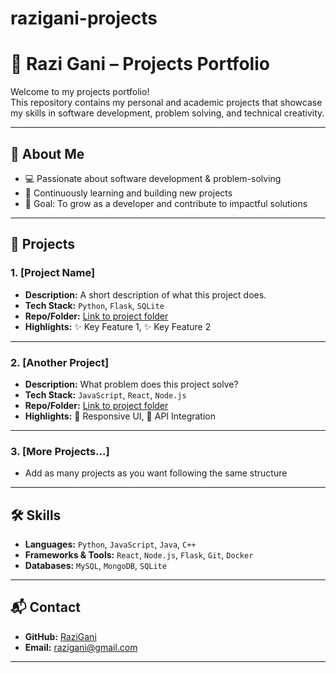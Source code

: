 # razigani-projects

# 📂 Razi Gani – Projects Portfolio

Welcome to my projects portfolio!  
This repository contains my personal and academic projects that showcase my skills in software development, problem solving, and technical creativity.  

---

## 🚀 About Me
- 💻 Passionate about software development & problem-solving  
- 🌱 Continuously learning and building new projects  
- 🎯 Goal: To grow as a developer and contribute to impactful solutions  

---

## 📁 Projects

### 1. **[Project Name]**
- **Description:** A short description of what this project does.  
- **Tech Stack:** `Python`, `Flask`, `SQLite`  
- **Repo/Folder:** [Link to project folder](./project-name)  
- **Highlights:** ✨ Key Feature 1, ✨ Key Feature 2  

---

### 2. **[Another Project]**
- **Description:** What problem does this project solve?  
- **Tech Stack:** `JavaScript`, `React`, `Node.js`  
- **Repo/Folder:** [Link to project folder](./another-project)  
- **Highlights:** 📱 Responsive UI, 🔗 API Integration  

---

### 3. **[More Projects...]**
- Add as many projects as you want following the same structure  

---

## 🛠️ Skills
- **Languages:** `Python`, `JavaScript`, `Java`, `C++`  
- **Frameworks & Tools:** `React`, `Node.js`, `Flask`, `Git`, `Docker`  
- **Databases:** `MySQL`, `MongoDB`, `SQLite`  

---

## 📬 Contact
- **GitHub:** [RaziGani](https://github.com/RaziGani)  
- **Email:** razigani@gmail.com  

---
